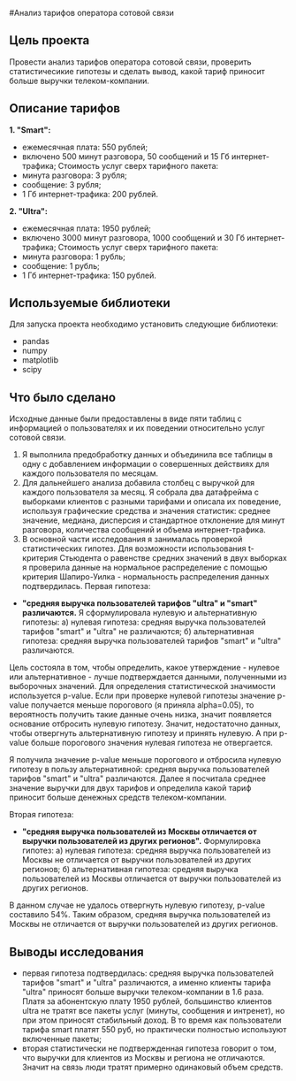 #Анализ тарифов оператора сотовой связи

## Цель проекта
Провести анализ тарифов оператора сотовой связи, проверить статистичесикие гипотезы и сделать вывод, какой тариф приносит больше выручки телеком-компании.

## Описание тарифов 
**1. "Smart":**
- ежемесячная плата: 550 рублей;
- включено 500 минут разговора, 50 сообщений и 15 Гб интернет-трафика;
Стоимость услуг сверх тарифного пакета:
- минута разговора: 3 рубля;
- сообщение: 3 рубля;
- 1 Гб интернет-трафика: 200 рублей.

**2. "Ultra":**
- ежемесячная плата: 1950 рублей;
- включено 3000 минут разговора, 1000 сообщений и 30 Гб интернет-трафика;
Стоимость услуг сверх тарифного пакета:
- минута разговора: 1 рубль;
- сообщение: 1 рубль;
- 1 Гб интернет-трафика: 150 рублей.

## Используемые библиотеки
Для запуска проекта необходимо установить следующие библиотеки:
- pandas
- numpy 
- matplotlib
- scipy

## Что было сделано
Исходные данные были предоставлены в виде пяти таблиц с информацией о пользователях и их поведении относительно услуг сотовой связи.
1. Я выполнила предобработку данных и объединила все таблицы в одну с добавлением информации о совершенных действиях для каждого пользователя по месяцам. 
2. Для дальнейшего анализа добавила столбец с выручкой для каждого пользователя за месяц. Я собрала два датафрейма с выборками клиентов с разными тарифами и описала их поведение, используя графические средства и значения статистик: среднее значение, медиана, дисперсия и стандартное отклонение для минут разговора, количества сообщений и объема интернет-трафика.
3. В основной части исследования я занималась проверкой статистических гипотез. Для возможности использования t-критерия Стьюдента о равенстве средних значений в двух выборках я проверила данные на нормальное распределение с помощью критерия Шапиро-Уилка - нормальность распределения данных подтвердилась.
Первая гипотеза:
- **"средняя выручка пользователей тарифов "ultra" и "smart" различаются.**
Я сформулировала нулевую и альтернативную гипотезы:
а) нулевая гипотеза: средняя выручка пользователей тарифов "smart" и "ultra" не различаются;
б) альтернативная гипотеза: средняя выручка пользователей тарифов "smart" и "ultra" различаются.

Цель состояла в том, чтобы определить, какое утверждение - нулевое или альтернативное - лучше подтверждается данными, полученными из выборочных значений. Для определения статистической значимости используется p-value. Если при проверке нулевой гипотезы значение p-value получается меньше порогового (я приняла alpha=0.05), то вероятность получить такие данные очень низка, значит появляется основание отбросить нулевую гипотезу. Значит, недостаточно данных, чтобы отвергнуть альтернативную гипотезу и принять нулевую. А при p-value больше порогового значения нулевая гипотеза не отвергается.

Я получила значение p-value меньше порогового и отбросила нулевую гипотезу в пользу альтернативной: средняя выручка пользователей тарифов "smart" и "ultra" различаются.
Далее я посчитала среднее значение выручки для двух тарифов и определила какой тариф приносит больше денежных средств телеком-компании.

Вторая гипотеза:
- **"средняя выручка пользователей из Москвы отличается от выручки пользователей из других регионов".**
Формулировка гипотез:
а) нулевая гипотеза: средняя выручка пользователей из Москвы не отличается от выручки пользователей из других регионов;
б) альтернативная гипотеза: средняя выручка пользователей из Москвы отличается от выручки пользователей из других регионов.

В данном случае не удалось отвергнуть нулевую гипотезу, p-value составило 54%. Таким образом, средняя выручка пользователей из Москвы не отличается от выручки пользователей из других регионов.

## Выводы исследования
- первая гипотеза подтвердилась: средняя выручка пользователей тарифов "smart" и "ultra" различаются, а именно клиенты тарифа "ultra" приносят больше выручки телеком-компании в 1.6 раза. Платя за абонентскую плату 1950 рублей, большинство клиентов ultra не тратят все пакеты услуг (минуты, сообщения и интренет), но при этом приносят стабильный доход. В то время как пользователи тарифа smart платят 550 руб, но практически полностью используют включенные пакеты;
- вторая статистически не подтвержденная гипотеза говорит о том, что выручки для клиентов из Москвы и региона не отличаются. Значит на связь люди тратят примерно одинаковый объем средств.